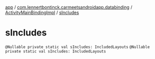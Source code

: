 [app](../../index.md) / [com.lennertbontinck.carmeetsandroidapp.databinding](../index.md) / [ActivityMainBindingImpl](index.md) / [sIncludes](./s-includes.md)

# sIncludes

`@Nullable private static val sIncludes: IncludedLayouts`
`@Nullable private static val sIncludes: IncludedLayouts`